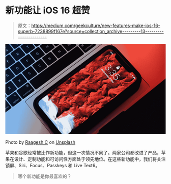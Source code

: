 # 新功能让 iOS 16 超赞

> 原文：<https://medium.com/geekculture/new-features-make-ios-16-superb-7238899f167e?source=collection_archive---------13----------------------->

![](img/f34a8d7e616fec71c863faaea03c16a7.png)

Photo by [Raagesh C](https://unsplash.com/@raagesh?utm_source=medium&utm_medium=referral) on [Unsplash](https://unsplash.com?utm_source=medium&utm_medium=referral)

苹果和谷歌经常被比作新功能，但这一次情况不同了。两家公司都改进了产品，苹果在设计、定制功能和可访问性方面处于领先地位。在这些新功能中，我们将关注锁屏、Siri、Focus、Passkeys 和 Live Text6。

> 哪个新功能是你最喜欢的？